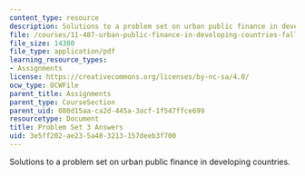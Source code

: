 ```yaml
---
content_type: resource
description: Solutions to a problem set on urban public finance in developing countries.
file: /courses/11-487-urban-public-finance-in-developing-countries-fall-2004/3e5ff202ae235a483213157deeb3f700_ps3_ans.pdf
file_size: 14380
file_type: application/pdf
learning_resource_types:
- Assignments
license: https://creativecommons.org/licenses/by-nc-sa/4.0/
ocw_type: OCWFile
parent_title: Assignments
parent_type: CourseSection
parent_uid: 080d15aa-ca2d-445a-3acf-1f547ffce699
resourcetype: Document
title: Problem Set 3 Answers
uid: 3e5ff202-ae23-5a48-3213-157deeb3f700
---
```

Solutions to a problem set on urban public finance in developing countries.